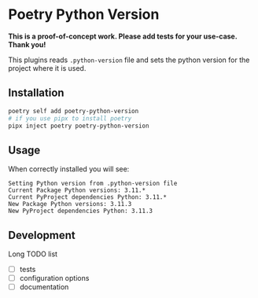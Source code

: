 # Poetry Python Version

**This is a proof-of-concept work. Please add tests for your use-case. Thank you!**

This plugins reads `.python-version` file and sets the python version for the project where it is used.

## Installation

```bash
poetry self add poetry-python-version
# if you use pipx to install poetry
pipx inject poetry poetry-python-version
```

## Usage

When correctly installed you will see:

```
Setting Python version from .python-version file
Current Package Python versions: 3.11.*
Current PyProject dependencies Python: 3.11.*
New Package Python versions: 3.11.3
New PyProject dependencies Python: 3.11.3
```

## Development

Long TODO list

- [ ] tests
- [ ] configuration options
- [ ] documentation
